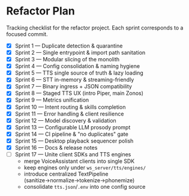 # Refactor Plan

Tracking checklist for the refactor project.  Each sprint corresponds to a
focused commit.

- [x] Sprint 1 — Duplicate detection & quarantine
- [x] Sprint 2 — Single entrypoint & import path sanitation
- [x] Sprint 3 — Modular slicing of the monolith
- [x] Sprint 4 — Config consolidation & naming hygiene
- [x] Sprint 5 — TTS single source of truth & lazy loading
- [x] Sprint 6 — STT in-memory & streaming-friendly
- [x] Sprint 7 — Binary ingress + JSON compatibility
- [x] Sprint 8 — Staged TTS UX (intro Piper, main Zonos)
- [x] Sprint 9 — Metrics unification
- [x] Sprint 10 — Intent routing & skills completion
- [x] Sprint 11 — Error handling & client resilience
- [x] Sprint 12 — Model discovery & validation
- [x] Sprint 13 — Configurable LLM prosody prompt
- [x] Sprint 14 — CI pipeline & "no duplicates" gate
- [x] Sprint 15 — Desktop playback sequencer polish
- [x] Sprint 16 — Docs & release notes
- [ ] Sprint 17 — Unite client SDKs and TTS engines
    - merge VoiceAssistant clients into single SDK
    - keep engines only under `ws_server/tts/engines/`
    - introduce centralized TextPipeline (sanitize→normalize→tokenize→phonemize)
    - consolidate `tts.json`/`.env` into one config source

